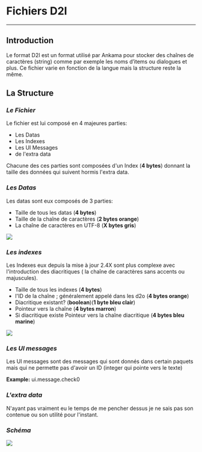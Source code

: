 # Fichiers D2I

---

## Introduction 

Le format D2I est un format utilisé par Ankama pour stocker des chaînes de caractères \(string\) comme par exemple les noms d’items ou dialogues et plus. Ce fichier varie en fonction de la langue mais la structure reste la même.

## La Structure

###     _Le Fichier_

Le fichier est lui composé en 4 majeures parties:

* Les Datas
* Les Indexes
* Les UI Messages
* de l'extra data

Chacune des ces parties sont composées d'un Index \(**4 bytes**\) donnant la taille des données qui suivent hormis l'extra data.

###     _Les Datas_

Les datas sont eux composés de 3 parties:

* Taille de tous les datas \(**4 bytes**\)
* Taille de la chaîne de caractères \(**2 bytes orange**\)
* La chaîne de caractères en UTF-8 \(**X bytes gris**\)

![](/Screens/data.PNG)

###     _Les indexes_

Les Indexes eux depuis la mise à jour 2.4X sont plus complexe avec l'introduction des diacritiques \( la chaîne de caractères sans accents ou majuscules\).

* Taille de tous les indexes \(**4 bytes**\)
* l'ID de la chaîne ; généralement appelé dans les d2o \(**4 bytes orange**\)
* Diacritique existant? \(**boolean**\)\(**1 byte bleu clair**\)
* Pointeur vers la chaîne \(**4 bytes marron**\)
* Si diacritique existe Pointeur vers la chaîne diacritique \(**4 bytes bleu marine**\)

![](/Screens/indexes.PNG)

###     _Les UI messages_

Les UI messages sont des messages qui sont donnés dans certain paquets mais qui ne permette pas d'avoir un ID \(integer qui pointe vers le texte\)

**Example:** ui.message.check0



###     _L'extra data_

N'ayant pas vraiment eu le temps de me pencher dessus je ne sais pas son contenue ou son utilité pour l'instant.

###     _Schéma_

![](/Screens/total.PNG)



### 
